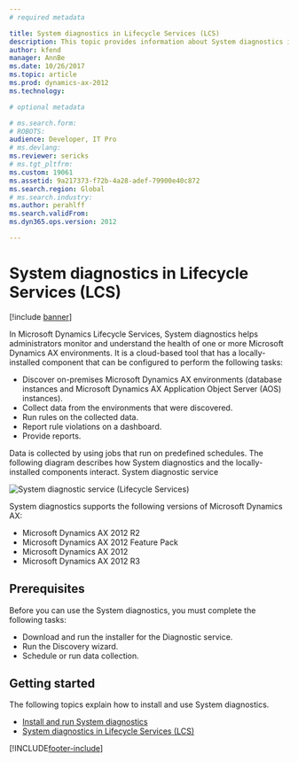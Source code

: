```yaml
---
# required metadata

title: System diagnostics in Lifecycle Services (LCS)
description: This topic provides information about System diagnostics in Lifecycle Services (LCS).
author: kfend
manager: AnnBe
ms.date: 10/26/2017
ms.topic: article
ms.prod: dynamics-ax-2012 
ms.technology:

# optional metadata

# ms.search.form: 
# ROBOTS: 
audience: Developer, IT Pro
# ms.devlang: 
ms.reviewer: sericks
# ms.tgt_pltfrm: 
ms.custom: 19061
ms.assetid: 9a217373-f72b-4a28-adef-79900e40c872
ms.search.region: Global
# ms.search.industry: 
ms.author: perahlff
ms.search.validFrom: 
ms.dyn365.ops.version: 2012

---
```


# System diagnostics in Lifecycle Services (LCS)

[!include [banner](../../includes/banner.md)]

In Microsoft Dynamics Lifecycle Services, System diagnostics helps administrators monitor and understand the health of one or more Microsoft Dynamics AX environments. It is a cloud-based tool that has a locally-installed component that can be configured to perform the following tasks:
-   Discover on-premises Microsoft Dynamics AX environments (database instances and Microsoft Dynamics AX Application Object Server (AOS) instances).
-   Collect data from the environments that were discovered.
-   Run rules on the collected data.
-   Report rule violations on a dashboard.
-   Provide reports.

Data is collected by using jobs that run on predefined schedules. The following diagram describes how System diagnostics and the locally-installed components interact.
System diagnostic service

![System diagnostic service (Lifecycle Services)](./media/systemdiagnosticservicelifecycleservices.png) 

System diagnostics supports the following versions of Microsoft Dynamics AX:
-   Microsoft Dynamics AX 2012 R2
-   Microsoft Dynamics AX 2012 Feature Pack
-   Microsoft Dynamics AX 2012
-   Microsoft Dynamics AX 2012 R3

## Prerequisites
Before you can use the System diagnostics, you must complete the following tasks:
-   Download and run the installer for the Diagnostic service.
-   Run the Discovery wizard.
-   Schedule or run data collection.

## Getting started
The following topics explain how to install and use System diagnostics.
-   [Install and run System diagnostics](install-run-system-diagnostics-lcs.md)
-   [System diagnostics in Lifecycle Services (LCS)](system-diagnostics-lcs.md)




[!INCLUDE[footer-include](../../../../includes/footer-banner.md)]